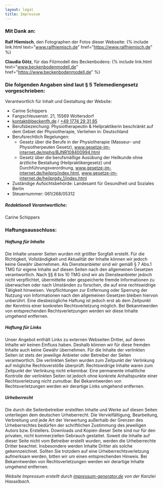 ```yaml
---
layout: legal
title: Impressum
---
```


### Mit Dank an:

**Ralf Hiemisch**, den Fotographen der Fotos dieser Webseite: {% include link.html text="www.ralfhiemisch.de" href="https://www.ralfhiemisch.de" %}

**Claudia Götz**, für das Filzmodell des Beckenbodens: {% include link.html text="www.beckenbodenmodell.de" href="https://www.beckenbodenmodell.de" %}

### Die folgenden Angaben sind laut § 5 Telemediengesetz vorgeschrieben:

Verantwortlich für Inhalt und Gestaltung der Website:
- Carine Schippers
- Fangschleusenstr. 21, 15569 Woltersdorf
- <a class="kontakt-link" href="mailto:kontakt@beckenfh.de">kontakt@beckenfh.de</a> / <a class="kontakt-link" href="tel:+49 1774 29 31 851">+49 1774 29 31 85</a>
- Berufsbezeichung: Physiotherapeutin & Heilpraktikerin beschränkt auf dem Gebiet der Physiotherapie, Verliehen in: Deutschland
- Berufsrechtlich Regelungen: 
  * Gesetz über die Berufe in der Physiotherapie (Masseur- und Physiotherpeuten Gesetz),
    <a class="kontakt-link" href="http://www.gesetze-im-internet.de/mphg/BJNR108400994.html">www.gesetze-im-internet.de/mphg/BJNR108400994.html</a>
  * Gesetz über die berufsmäßige Ausübung der Heilkunde ohne ärztliche Bestallung (Heilpraktikergesetz) und Durchführungsverordnung,
    <a class="kontakt-link" href="http://www.gesetze-im-internet.de/heilprg/index.html">www.gesetze-im-internet.de/heilprg/index.html</a>,
    <a class="kontakt-link" href="http://www.gesetze-im-internet.de/heilprgdv_1/index.html">www.gesetze-im-internet.de/heilprgdv_1/index.html</a>
- Zuständige Aufsichtsbehörde: Landesamt für Gesundheit und Soziales Berlin
- Steuernummer: 061/268/05312

##### Redaktionell Verantwortliche:
Carine Schippers

### Haftungsausschluss:

##### Haftung für Inhalte

Die Inhalte unserer Seiten wurden mit größter Sorgfalt erstellt. Für die Richtigkeit, Vollständigkeit und Aktualität der Inhalte können wir jedoch keine Gewähr übernehmen. Als Diensteanbieter sind wir gemäß § 7 Abs.1 TMG für eigene Inhalte auf diesen Seiten nach den allgemeinen Gesetzen verantwortlich. Nach §§ 8 bis 10 TMG sind wir als Diensteanbieter jedoch nicht verpflichtet, übermittelte oder gespeicherte fremde Informationen zu überwachen oder nach Umständen zu forschen, die auf eine rechtswidrige Tätigkeit hinweisen. Verpflichtungen zur Entfernung oder Sperrung der Nutzung von Informationen nach den allgemeinen Gesetzen bleiben hiervon unberührt. Eine diesbezügliche Haftung ist jedoch erst ab dem Zeitpunkt der Kenntnis einer konkreten Rechtsverletzung möglich. Bei Bekanntwerden von entsprechenden Rechtsverletzungen werden wir diese Inhalte umgehend entfernen.

##### Haftung für Links

Unser Angebot enthält Links zu externen Webseiten Dritter, auf deren Inhalte wir keinen Einfluss haben. Deshalb können wir für diese fremden Inhalte auch keine Gewähr übernehmen. Für die Inhalte der verlinkten Seiten ist stets der jeweilige Anbieter oder Betreiber der Seiten verantwortlich. Die verlinkten Seiten wurden zum Zeitpunkt der Verlinkung auf mögliche Rechtsverstöße überprüft. Rechtswidrige Inhalte waren zum Zeitpunkt der Verlinkung nicht erkennbar. Eine permanente inhaltliche Kontrolle der verlinkten Seiten ist jedoch ohne konkrete Anhaltspunkte einer Rechtsverletzung nicht zumutbar. Bei Bekanntwerden von Rechtsverletzungen werden wir derartige Links umgehend entfernen.

##### Urheberrecht

Die durch die Seitenbetreiber erstellten Inhalte und Werke auf diesen Seiten unterliegen dem deutschen Urheberrecht. Die Vervielfältigung, Bearbeitung, Verbreitung und jede Art der Verwertung außerhalb der Grenzen des Urheberrechtes bedürfen der schriftlichen Zustimmung des jeweiligen Autors bzw. Erstellers. Downloads und Kopien dieser Seite sind nur für den privaten, nicht kommerziellen Gebrauch gestattet. Soweit die Inhalte auf dieser Seite nicht vom Betreiber erstellt wurden, werden die Urheberrechte Dritter beachtet. Insbesondere werden Inhalte Dritter als solche gekennzeichnet. Sollten Sie trotzdem auf eine Urheberrechtsverletzung aufmerksam werden, bitten wir um einen entsprechenden Hinweis. Bei Bekanntwerden von Rechtsverletzungen werden wir derartige Inhalte umgehend entfernen.

*Website Impressum erstellt durch <a class="kontakt-link" href="https://impressum-generator.de">impressum-generator.de</a> von der Kanzlei Hasselbach.*
